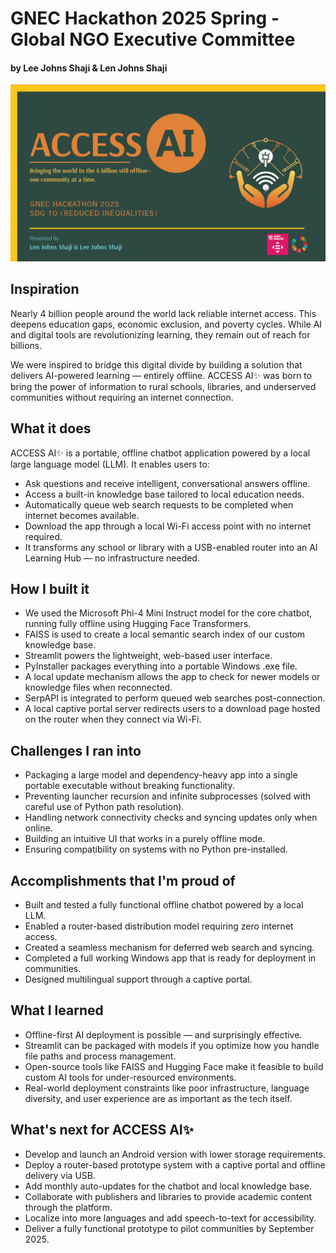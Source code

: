 # GNEC Hackathon 2025 Spring - Global NGO Executive Committee
#### by Lee Johns Shaji & Len Johns Shaji

[![Demo](GNEC.png)](https://www.youtube.com/watch?v=KIbEPyWscug)

## Inspiration
Nearly 4 billion people around the world lack reliable internet access. This deepens education gaps, economic exclusion, and poverty cycles. While AI and digital tools are revolutionizing learning, they remain out of reach for billions.

We were inspired to bridge this digital divide by building a solution that delivers AI-powered learning — entirely offline. ACCESS AI✨ was born to bring the power of information to rural schools, libraries, and underserved communities without requiring an internet connection.

## What it does
ACCESS AI✨ is a portable, offline chatbot application powered by a local large language model (LLM). It enables users to:
- Ask questions and receive intelligent, conversational answers offline.
- Access a built-in knowledge base tailored to local education needs.
- Automatically queue web search requests to be completed when internet becomes available.
- Download the app through a local Wi-Fi access point with no internet required.
- It transforms any school or library with a USB-enabled router into an AI Learning Hub — no infrastructure needed.

## How I built it
- We used the Microsoft Phi-4 Mini Instruct model for the core chatbot, running fully offline using Hugging Face Transformers.
- FAISS is used to create a local semantic search index of our custom knowledge base.
- Streamlit powers the lightweight, web-based user interface.
- PyInstaller packages everything into a portable Windows .exe file.
- A local update mechanism allows the app to check for newer models or knowledge files when reconnected.
- SerpAPI is integrated to perform queued web searches post-connection.
- A local captive portal server redirects users to a download page hosted on the router when they connect via Wi-Fi.

## Challenges I ran into
- Packaging a large model and dependency-heavy app into a single portable executable without breaking functionality.
- Preventing launcher recursion and infinite subprocesses (solved with careful use of Python path resolution).
- Handling network connectivity checks and syncing updates only when online.
- Building an intuitive UI that works in a purely offline mode.
- Ensuring compatibility on systems with no Python pre-installed.

## Accomplishments that I'm proud of
- Built and tested a fully functional offline chatbot powered by a local LLM.
- Enabled a router-based distribution model requiring zero internet access.
- Created a seamless mechanism for deferred web search and syncing.
- Completed a full working Windows app that is ready for deployment in communities.
- Designed multilingual support through a captive portal.

## What I learned
- Offline-first AI deployment is possible — and surprisingly effective.
- Streamlit can be packaged with models if you optimize how you handle file paths and process management.
- Open-source tools like FAISS and Hugging Face make it feasible to build custom AI tools for under-resourced environments.
- Real-world deployment constraints like poor infrastructure, language diversity, and user experience are as important as the tech itself.

## What's next for ACCESS AI✨
- Develop and launch an Android version with lower storage requirements.
- Deploy a router-based prototype system with a captive portal and offline delivery via USB.
- Add monthly auto-updates for the chatbot and local knowledge base.
- Collaborate with publishers and libraries to provide academic content through the platform.
- Localize into more languages and add speech-to-text for accessibility.
- Deliver a fully functional prototype to pilot communities by September 2025.
